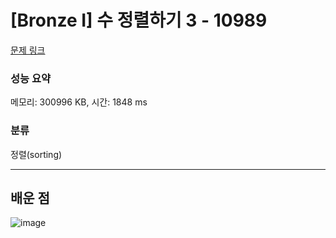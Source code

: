 # [Bronze I] 수 정렬하기 3 - 10989 

[문제 링크](https://www.acmicpc.net/problem/10989) 

### 성능 요약

메모리: 300996 KB, 시간: 1848 ms

### 분류

정렬(sorting)

--- 
## 배운 점
![image](https://user-images.githubusercontent.com/100677209/180139842-928d0357-0e10-40e4-b2d3-692b3c3656e6.png)

